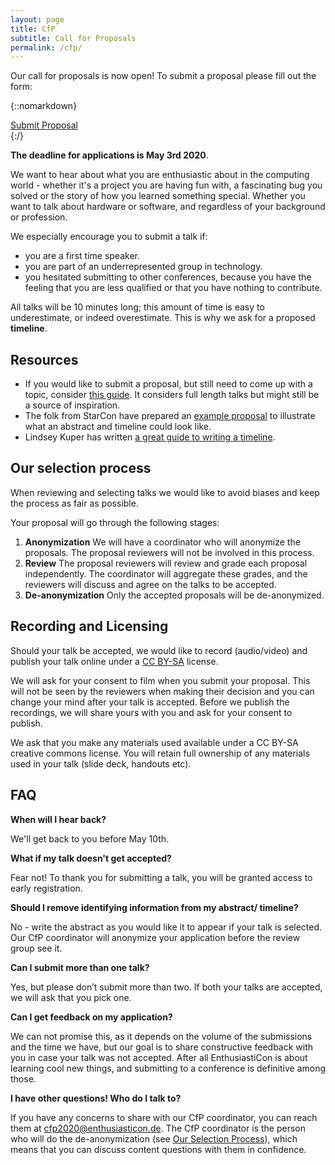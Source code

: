 ```yaml
---
layout: page
title: CfP
subtitle: Call for Proposals
permalink: /cfp/
---
```


Our call for proposals is now open!  To submit a proposal please fill out the form:

{::nomarkdown}
<div class="center">
<a href=https://pretalx.enthusiasticon.de/enthusiasticon-2020/cfp class="button">Submit Proposal</a>
</div>
{:/}

**The deadline for applications is May 3rd 2020**.

We want to hear about what you are enthusiastic about in the computing world - whether it's a project you are having fun with, a fascinating bug you solved or the story of how you learned something special.  Whether you want to talk about hardware or software, and regardless of your background or profession.

We especially encourage you to submit a talk if:
* you are a first time speaker.
* you are part of an underrepresented group in technology.
* you hesitated submitting to other conferences, because you have the feeling that you are less qualified or that you have nothing to contribute.

All talks will be 10 minutes long; this amount of time is easy to underestimate, or indeed overestimate.  This is why we ask for a proposed **timeline**.


## Resources

* If you would like to submit a proposal, but still need to come up with a topic, consider [this guide](https://www.deconstructconf.com/blog/how-to-choose-a-talk-topic).
It considers full length talks but might still be a source of inspiration.
* The folk from StarCon have prepared an [example proposal](https://starcon.io/cfp/#abstract) to illustrate what an abstract and timeline could look like.
* Lindsey Kuper has written [a great guide to writing a timeline](http://composition.al/blog/2017/06/30/how-to-write-a-timeline-for-a-bangbangcon-talk-proposal/).


## Our selection process

When reviewing and selecting talks we would like to avoid biases and keep the process as fair as possible.

Your proposal will go through the following stages:
1. **Anonymization** We will have a coordinator who will anonymize the proposals.  The proposal reviewers will not be involved in this process.
2. **Review** The proposal reviewers will review and grade each proposal independently.  The coordinator will aggregate these grades, and the reviewers will discuss and agree on the talks to be accepted.  
3. **De-anonymization** Only the accepted proposals will be de-anonymized.


## Recording and Licensing

Should your talk be accepted, we would like to record (audio/video) and publish your talk online under a [CC BY-SA](https://creativecommons.org/licenses/by-sa/4.0/) license.

We will ask for your consent to film when you submit your proposal.  This will not be seen by the reviewers when making their decision and you can change your mind after your talk is accepted.  Before we publish the recordings, we will share yours with you and ask for your consent to publish.

We ask that you make any materials used available under a CC BY-SA creative commons license.  You will retain full ownership of any materials used in your talk (slide deck, handouts etc).


## FAQ

**When will I hear back?**

We'll get back to you before May 10th.

**What if my talk doesn't get accepted?**

Fear not!
To thank you for submitting a talk, you will be granted access to early registration.

**Should I remove identifying information from my abstract/ timeline?**

No - write the abstract as you would like it to appear if your talk is selected.  Our CfP coordinator will anonymize your application before the review group see it.

**Can I submit more than one talk?**

Yes, but please don’t submit more than two.  If both your talks are accepted, we will ask that you pick one.

**Can I get feedback on my application?**

We can not promise this, as it depends on the volume of the submissions and the time we have, but our goal is to share constructive feedback with you in case your talk was not accepted. After all EnthusiastiCon is about learning cool new things, and submitting to a conference is definitive among those.

**I have other questions! Who do I talk to?**

If you have any concerns to share with our CfP coordinator, you can reach them at [cfp2020@enthusiasticon.de](mailto:cfp2020@enthusiasticon.de). The CfP coordinator is the person who will do the de-anonymization (see [Our Selection Process](#our-selection-process)), which means that you can discuss content questions with them in confidence.
